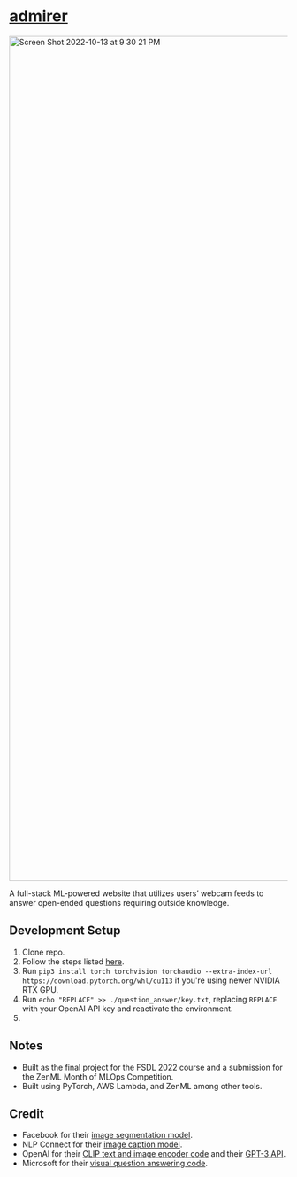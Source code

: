 # [admirer](https://admirer.loca.lt/)
<img width="1525" alt="Screen Shot 2022-10-13 at 9 30 21 PM" src="https://user-images.githubusercontent.com/40700820/195763037-1f5ca861-3eac-4338-8785-f6f16da79ad5.png">

A full-stack ML-powered website that utilizes users’ webcam feeds to answer open-ended questions requiring outside knowledge.

## Development Setup
1. Clone repo.
2. Follow the steps listed [here](https://github.com/full-stack-deep-learning/fsdl-text-recognizer-2022-labs/tree/main/setup).
3. Run `pip3 install torch torchvision torchaudio --extra-index-url https://download.pytorch.org/whl/cu113` if you're using newer NVIDIA RTX GPU.
4. Run `echo "REPLACE" >> ./question_answer/key.txt`, replacing `REPLACE` with your OpenAI API key and reactivate the environment.
5. 

## Notes
- Built as the final project for the FSDL 2022 course and a submission for the ZenML Month of MLOps Competition.
- Built using PyTorch, AWS Lambda, and ZenML among other tools.

## Credit
- Facebook for their [image segmentation model](https://huggingface.co/facebook/detr-resnet-50-panoptic).
- NLP Connect for their [image caption model](https://huggingface.co/nlpconnect/vit-gpt2-image-captioning).
- OpenAI for their [CLIP text and image encoder code](https://huggingface.co/openai/clip-vit-base-patch16) and their [GPT-3 API](https://openai.com/api/).
- Microsoft for their [visual question answering code](https://github.com/microsoft/PICa).
